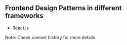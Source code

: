 ## Frontend Design Patterns in different frameworks

- React.js

Note: Check commit history for more details
